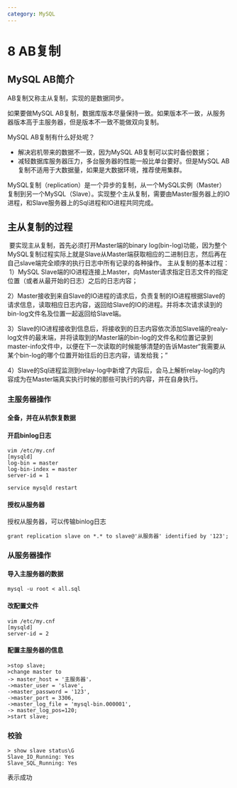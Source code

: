```yaml
---
category: MySQL
---
```

# 8 AB复制

## MySQL AB简介

AB复制又称主从复制，实现的是数据同步。

如果要做MySQL AB复制，数据库版本尽量保持一致。如果版本不一致，从服务器版本高于主服务器，但是版本不一致不能做双向复制。

MySQL AB复制有什么好处呢？

* 解决宕机带来的数据不一致，因为MySQL AB复制可以实时备份数据；
* 减轻数据库服务器压力，多台服务器的性能一般比单台要好。但是MySQL AB复制不适用于大数据量，如果是大数据环境，推荐使用集群。

​    MySQL复制（replication）是一个异步的复制，从一个MySQL实例（Master）复制到另一个MySQL（Slave）。实现整个主从复制，需要由Master服务器上的IO进程，和Slave服务器上的Sql进程和IO进程共同完成。

## 主从复制的过程

​    要实现主从复制，首先必须打开Master端的binary log(bin-log)功能，因为整个MySQL复制过程实际上就是Slave从Master端获取相应的二进制日志，然后再在自己slave端完全顺序的执行日志中所有记录的各种操作。
主从复制的基本过程：
​    1）MySQL Slave端的IO进程连接上Master，向Master请求指定日志文件的指定位置（或者从最开始的日志）之后的日志内容；

​    2）Master接收到来自Slave的IO进程的请求后，负责复制的IO进程根据Slave的请求信息，读取相应日志内容，返回给Slave的IO的进程。并将本次请求读到的bin-log文件名及位置一起返回给Slave端。

​    3）Slave的IO进程接收到信息后，将接收到的日志内容依次添加Slave端的realy-log文件的最末端，并将读取到的Master端的bin-log的文件名和位置记录到master-info文件中，以便在下一次读取的时候能够清楚的告诉Master“我需要从某个bin-log的哪个位置开始往后的日志内容，请发给我；”

​    4）Slave的Sql进程监测到relay-log中新增了内容后，会马上解析relay-log的内容成为在Master端真实执行时候的那些可执行的内容，并在自身执行。

### 主服务器操作

#### 全备，并在从机恢复数据

#### 开启binlog日志

```
vim /etc/my.cnf
[mysqld]
log-bin = master
log-bin-index = master
server-id = 1
```
```
service mysqld restart
```
#### 授权从服务器

授权从服务器，可以传输binlog日志

```
grant replication slave on *.* to slave@'从服务器' identified by '123';
```
### 从服务器操作

#### 导入主服务器的数据

```
mysql -u root < all.sql
```

#### 改配置文件

```
vim /etc/my.cnf
[mysqld]
server-id = 2
```
#### 配置主服务器的信息

```
>stop slave;
>change master to
-> master_host = '主服务器'，
->master_user = 'slave',
->master_password = '123',
->master_port = 3306,
->master_log_file = 'mysql-bin.000001',
-> master_log_pos=120;
>start slave;
```
### 校验
```
> show slave status\G
Slave_IO_Running: Yes
Slave_SQL_Running: Yes
```
表示成功


​    
